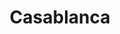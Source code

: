 ---
title: "Casablanca"
url: /ciudad-autonoma-de-buenos-aires/casablanca-avenida-triunvirato/
shop: decoración interior
---